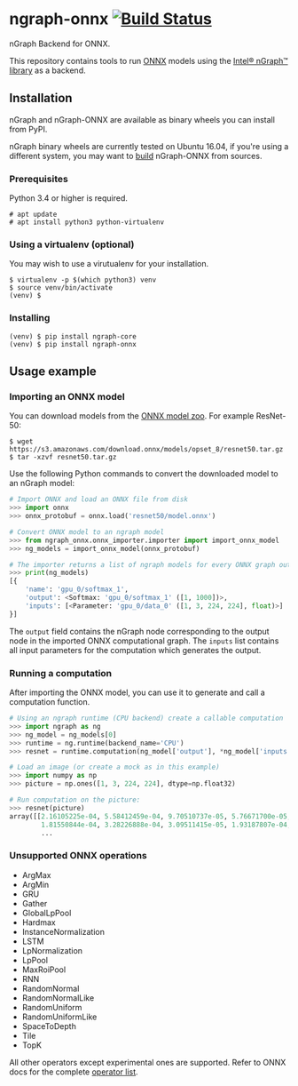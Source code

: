 # ngraph-onnx [![Build Status](https://travis-ci.org/NervanaSystems/ngraph-onnx.svg?branch=master)](https://travis-ci.org/NervanaSystems/ngraph-onnx/branches)

nGraph Backend for ONNX.

This repository contains tools to run [ONNX][onnx] models using the [Intel® nGraph™ library][ngraph_github] as a backend.

## Installation

nGraph and nGraph-ONNX are available as binary wheels you can install from PyPI.

nGraph binary wheels are currently tested on Ubuntu 16.04, if you're using a different system, you may want to [build][building] nGraph-ONNX from sources.

### Prerequisites

Python 3.4 or higher is required. 

    # apt update
    # apt install python3 python-virtualenv

### Using a virtualenv (optional)

You may wish to use a virutualenv for your installation.

    $ virtualenv -p $(which python3) venv
    $ source venv/bin/activate
    (venv) $

### Installing

    (venv) $ pip install ngraph-core
    (venv) $ pip install ngraph-onnx

## Usage example

### Importing an ONNX model

You can download models from the [ONNX model zoo][onnx_model_zoo]. For example ResNet-50:

```
$ wget https://s3.amazonaws.com/download.onnx/models/opset_8/resnet50.tar.gz
$ tar -xzvf resnet50.tar.gz
```

Use the following Python commands to convert the downloaded model to an nGraph model:

```python
# Import ONNX and load an ONNX file from disk
>>> import onnx
>>> onnx_protobuf = onnx.load('resnet50/model.onnx')

# Convert ONNX model to an ngraph model
>>> from ngraph_onnx.onnx_importer.importer import import_onnx_model
>>> ng_models = import_onnx_model(onnx_protobuf)

# The importer returns a list of ngraph models for every ONNX graph output:
>>> print(ng_models)
[{
    'name': 'gpu_0/softmax_1',
    'output': <Softmax: 'gpu_0/softmax_1' ([1, 1000])>,
    'inputs': [<Parameter: 'gpu_0/data_0' ([1, 3, 224, 224], float)>]
}]
```

The `output` field contains the nGraph node corresponding to the output node in the imported ONNX computational graph.
The `inputs` list contains all input parameters for the computation which generates the output.

### Running a computation

After importing the ONNX model, you can use it to generate and call a computation function.

```python
# Using an ngraph runtime (CPU backend) create a callable computation
>>> import ngraph as ng
>>> ng_model = ng_models[0]
>>> runtime = ng.runtime(backend_name='CPU')
>>> resnet = runtime.computation(ng_model['output'], *ng_model['inputs'])

# Load an image (or create a mock as in this example)
>>> import numpy as np
>>> picture = np.ones([1, 3, 224, 224], dtype=np.float32)

# Run computation on the picture:
>>> resnet(picture)
array([[2.16105225e-04, 5.58412459e-04, 9.70510737e-05, 5.76671700e-05,
        1.81550844e-04, 3.28226888e-04, 3.09511415e-05, 1.93187807e-04,
        ...
```

### Unsupported ONNX operations

* ArgMax
* ArgMin
* GRU
* Gather
* GlobalLpPool
* Hardmax
* InstanceNormalization
* LSTM
* LpNormalization
* LpPool
* MaxRoiPool
* RNN
* RandomNormal
* RandomNormalLike
* RandomUniform
* RandomUniformLike
* SpaceToDepth
* Tile
* TopK

All other operators except experimental ones are supported. Refer to ONNX docs for the complete
[operator list][onnx_operators].

[onnx]: http://onnx.ai/
[onnx_model_zoo]: https://github.com/onnx/models
[onnx_operators]: https://github.com/onnx/onnx/blob/master/docs/Operators.md
[ngraph_github]: https://github.com/NervanaSystems/ngraph
[building]: https://github.com/NervanaSystems/ngraph-onnx/blob/master/BUILDING.md
